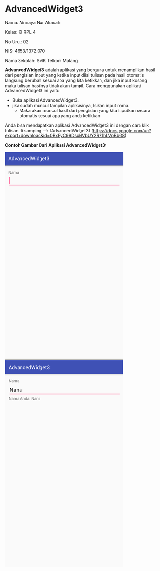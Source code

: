# AdvancedWidget3
Nama: Ainnaya Nur Akasah

Kelas: XI RPL 4

No Urut: 02

NIS: 4653/1372.070

Nama Sekolah: SMK Telkom Malang

**AdvancedWidget3** adalah aplikasi yang berguna untuk menampilkan hasil dari pengisian input yang ketika input diisi tulisan pada hasil otomatis langsung berubah sesuai apa yang kita ketikkan, dan jika input kosong maka tulisan hasilnya tidak akan tampil.
Cara menggunakan aplikasi AdvancedWidget3 ini yaitu:
- Buka aplikasi AdvancedWidget3.
- jika sudah muncul tampilan aplikasinya, Isikan input nama.
  - Maka akan muncul hasil dari pengisian yang kita inputkan secara otomatis sesuai apa yang anda ketikkan

Anda bisa mendapatkan aplikasi AdvancedWidget3 ini dengan cara klik tulisan di samping -->
[AdvancedWidget3] (https://docs.google.com/uc?export=download&id=0BxRyC99DsxNVbUY2R21hLVpBbG8)

**Contoh Gambar Dari Aplikasi AdvancedWidget3:**

![Image of AdvancedWidget3-1](https://github.com/Ainnaya/AdvancedWidget3/blob/35198885bbae835f8828f877732d2ebad56b03a7/Advanced3%20-%201.PNG)
![Image of AdvancedWidget3-2](https://github.com/Ainnaya/AdvancedWidget3/blob/35198885bbae835f8828f877732d2ebad56b03a7/Advanced3%20-%202.PNG)

